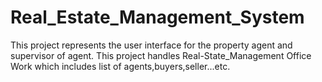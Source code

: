 # Real_Estate_Management_System

This project represents the user interface for the property agent and supervisor of agent. This project handles Real-State_Management Office Work which includes list of agents,buyers,seller...etc.

